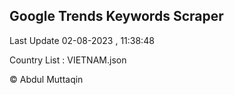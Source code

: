 

## Google Trends Keywords Scraper 
 
Last Update 02-08-2023 , 11:38:48

Country List :
VIETNAM.json



© Abdul Muttaqin 
